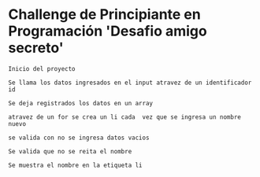 <h1> Challenge de Principiante en Programación 'Desafio amigo secreto'</h1>

`Inicio del proyecto`

`Se llama los datos ingresados en el input atravez de un identificador id `

`Se deja registrados los datos en un array`

`atravez de un for se crea un li cada  vez que se ingresa un nombre nuevo`

`se valida con no se ingresa datos vacios `

`Se valida que no se reita el nombre`

`Se muestra el nombre en la etiqueta li`